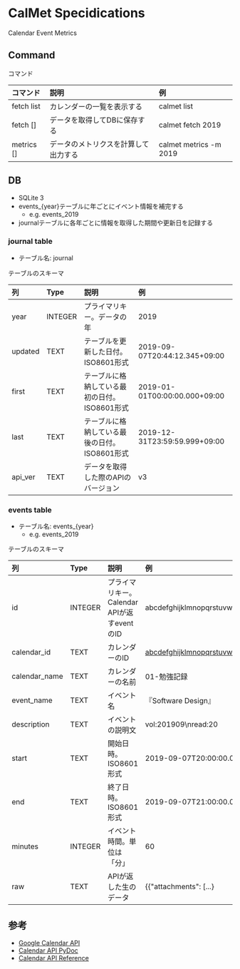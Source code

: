 CalMet Specidications
================================================================================

Calendar Event Metrics

Command
--------------------------------------------------------------------------------

コマンド

|          コマンド          |                 説明                 |           例           |
|:---------------------------|:-------------------------------------|:-----------------------|
| fetch list                 | カレンダーの一覧を表示する           | calmet list            |
| fetch [<options>] <year>   | データを取得してDBに保存する         | calmet fetch 2019      |
| metrics [<options>] <year> | データのメトリクスを計算して出力する | calmet metrics -m 2019 |

DB
--------------------------------------------------------------------------------

- SQLite 3
- events_{year}テーブルに年ごとにイベント情報を補完する
    - e.g. events_2019
- journalテーブルに各年ごとに情報を取得した期間や更新日を記録する


### journal table

- テーブル名: journal

テーブルのスキーマ

|   列    |  Type   |                     説明                      |              例               |
|:--------|:--------|:----------------------------------------------|:------------------------------|
| year    | INTEGER | プライマリキー。データの年                    | 2019                          |
| updated | TEXT    | テーブルを更新した日付。ISO8601形式           | 2019-09-07T20:44:12.345+09:00 |
| first   | TEXT    | テーブルに格納している最初の日付。ISO8601形式 | 2019-01-01T00:00:00.000+09:00 |
| last    | TEXT    | テーブルに格納している最後の日付。ISO8601形式 | 2019-12-31T23:59:59.999+09:00 |
| api_ver | TEXT    | データを取得した際のAPIのバージョン           | v3                            |


### events table

- テーブル名: events_{year}
    - e.g. events_2019

テーブルのスキーマ

|      列       |  Type   |                    説明                     |                          例                          |
|:--------------|:--------|:--------------------------------------------|:-----------------------------------------------------|
| id            | INTEGER | プライマリキー。Calendar APIが返すeventのID | abcdefghijklmnopqrstuvwxyz                           |
| calendar_id   | TEXT    | カレンダーのID                              | abcdefghijklmnopqrstuvwxyz@group.calendar.google.com |
| calendar_name | TEXT    | カレンダーの名前                            | 01-勉強記録                                          |
| event_name    | TEXT    | イベント名                                  | 『Software Design』                                  |
| description   | TEXT    | イベントの説明文                            | vol:201909\nread:20                                  |
| start         | TEXT    | 開始日時。ISO8601形式                       | 2019-09-07T20:00:00.000+09:00                        |
| end           | TEXT    | 終了日時。ISO8601形式                       | 2019-09-07T21:00:00.00+09:00                         |
| minutes       | INTEGER | イベント時間。単位は「分」                  | 60                                                   |
| raw           | TEXT    | APIが返した生のデータ                       | {{"attachments": [...}                               |


参考
--------------------------------------------------------------------------------

- [Google Calendar API](https://developers.google.com/calendar/?hl=ja)
- [Calendar API PyDoc](https://developers.google.com/resources/api-libraries/documentation/calendar/v3/python/latest/?hl=ja)
- [Calendar API Reference](https://developers.google.com/calendar/v3/reference/?hl=ja)
